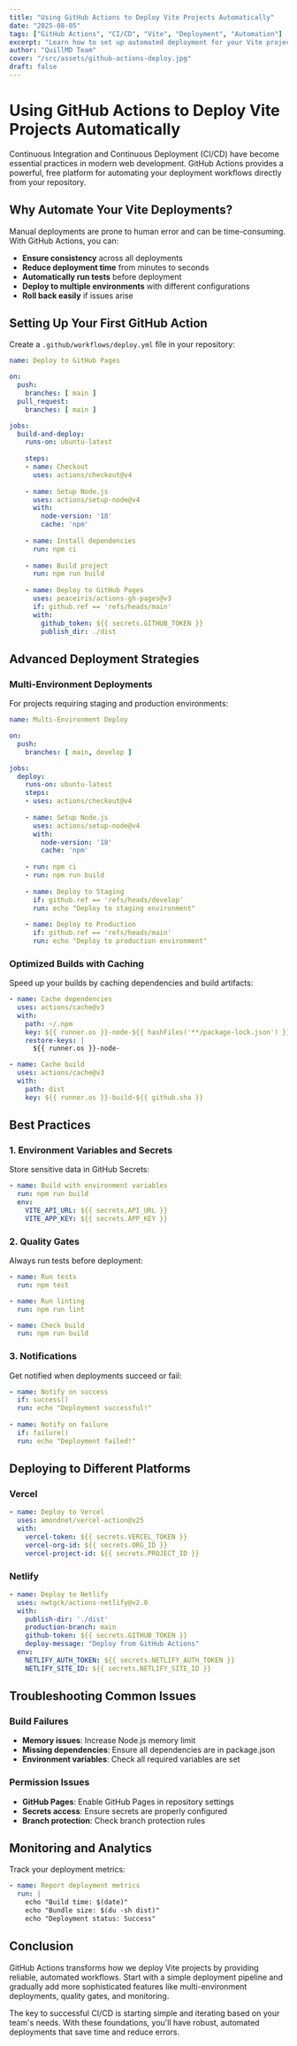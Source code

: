 ```yaml
---
title: "Using GitHub Actions to Deploy Vite Projects Automatically"
date: "2025-08-05"
tags: ["GitHub Actions", "CI/CD", "Vite", "Deployment", "Automation"]
excerpt: "Learn how to set up automated deployment for your Vite projects using GitHub Actions. From basic workflows to advanced deployment strategies across multiple environments."
author: "QuillMD Team"
cover: "/src/assets/github-actions-deploy.jpg"
draft: false
---
```


# Using GitHub Actions to Deploy Vite Projects Automatically

Continuous Integration and Continuous Deployment (CI/CD) have become essential practices in modern web development. GitHub Actions provides a powerful, free platform for automating your deployment workflows directly from your repository.

## Why Automate Your Vite Deployments?

Manual deployments are prone to human error and can be time-consuming. With GitHub Actions, you can:

- **Ensure consistency** across all deployments
- **Reduce deployment time** from minutes to seconds
- **Automatically run tests** before deployment
- **Deploy to multiple environments** with different configurations
- **Roll back easily** if issues arise

## Setting Up Your First GitHub Action

Create a `.github/workflows/deploy.yml` file in your repository:

```yaml
name: Deploy to GitHub Pages

on:
  push:
    branches: [ main ]
  pull_request:
    branches: [ main ]

jobs:
  build-and-deploy:
    runs-on: ubuntu-latest
    
    steps:
    - name: Checkout
      uses: actions/checkout@v4
      
    - name: Setup Node.js
      uses: actions/setup-node@v4
      with:
        node-version: '18'
        cache: 'npm'
        
    - name: Install dependencies
      run: npm ci
      
    - name: Build project
      run: npm run build
      
    - name: Deploy to GitHub Pages
      uses: peaceiris/actions-gh-pages@v3
      if: github.ref == 'refs/heads/main'
      with:
        github_token: ${{ secrets.GITHUB_TOKEN }}
        publish_dir: ./dist
```

## Advanced Deployment Strategies

### Multi-Environment Deployments

For projects requiring staging and production environments:

```yaml
name: Multi-Environment Deploy

on:
  push:
    branches: [ main, develop ]

jobs:
  deploy:
    runs-on: ubuntu-latest
    steps:
    - uses: actions/checkout@v4
    
    - name: Setup Node.js
      uses: actions/setup-node@v4
      with:
        node-version: '18'
        cache: 'npm'
    
    - run: npm ci
    - run: npm run build
    
    - name: Deploy to Staging
      if: github.ref == 'refs/heads/develop'
      run: echo "Deploy to staging environment"
      
    - name: Deploy to Production
      if: github.ref == 'refs/heads/main'
      run: echo "Deploy to production environment"
```

### Optimized Builds with Caching

Speed up your builds by caching dependencies and build artifacts:

```yaml
- name: Cache dependencies
  uses: actions/cache@v3
  with:
    path: ~/.npm
    key: ${{ runner.os }}-node-${{ hashFiles('**/package-lock.json') }}
    restore-keys: |
      ${{ runner.os }}-node-

- name: Cache build
  uses: actions/cache@v3
  with:
    path: dist
    key: ${{ runner.os }}-build-${{ github.sha }}
```

## Best Practices

### 1. Environment Variables and Secrets

Store sensitive data in GitHub Secrets:

```yaml
- name: Build with environment variables
  run: npm run build
  env:
    VITE_API_URL: ${{ secrets.API_URL }}
    VITE_APP_KEY: ${{ secrets.APP_KEY }}
```

### 2. Quality Gates

Always run tests before deployment:

```yaml
- name: Run tests
  run: npm test

- name: Run linting
  run: npm run lint

- name: Check build
  run: npm run build
```

### 3. Notifications

Get notified when deployments succeed or fail:

```yaml
- name: Notify on success
  if: success()
  run: echo "Deployment successful!"
  
- name: Notify on failure
  if: failure()
  run: echo "Deployment failed!"
```

## Deploying to Different Platforms

### Vercel

```yaml
- name: Deploy to Vercel
  uses: amondnet/vercel-action@v25
  with:
    vercel-token: ${{ secrets.VERCEL_TOKEN }}
    vercel-org-id: ${{ secrets.ORG_ID }}
    vercel-project-id: ${{ secrets.PROJECT_ID }}
```

### Netlify

```yaml
- name: Deploy to Netlify
  uses: nwtgck/actions-netlify@v2.0
  with:
    publish-dir: './dist'
    production-branch: main
    github-token: ${{ secrets.GITHUB_TOKEN }}
    deploy-message: "Deploy from GitHub Actions"
  env:
    NETLIFY_AUTH_TOKEN: ${{ secrets.NETLIFY_AUTH_TOKEN }}
    NETLIFY_SITE_ID: ${{ secrets.NETLIFY_SITE_ID }}
```

## Troubleshooting Common Issues

### Build Failures

- **Memory issues**: Increase Node.js memory limit
- **Missing dependencies**: Ensure all dependencies are in package.json
- **Environment variables**: Check all required variables are set

### Permission Issues

- **GitHub Pages**: Enable GitHub Pages in repository settings
- **Secrets access**: Ensure secrets are properly configured
- **Branch protection**: Check branch protection rules

## Monitoring and Analytics

Track your deployment metrics:

```yaml
- name: Report deployment metrics
  run: |
    echo "Build time: $(date)"
    echo "Bundle size: $(du -sh dist)"
    echo "Deployment status: Success"
```

## Conclusion

GitHub Actions transforms how we deploy Vite projects by providing reliable, automated workflows. Start with a simple deployment pipeline and gradually add more sophisticated features like multi-environment deployments, quality gates, and monitoring.

The key to successful CI/CD is starting simple and iterating based on your team's needs. With these foundations, you'll have robust, automated deployments that save time and reduce errors.